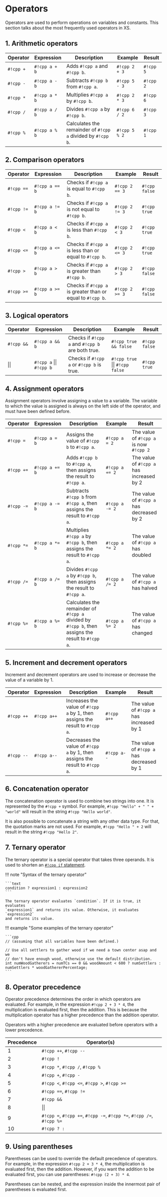 # Operators

Operators are used to perform operations on variables and constants. This
section talks about the most frequently used operators in XS.

## 1. Arithmetic operators

| Operator  | Expression    | Description                                                 | Example       | Result    |
| --------- | ------------- | ----------------------------------------------------------- | ------------- | --------- |
| `#!cpp +` | `#!cpp a + b` | Adds `#!cpp a` and `#!cpp b`.                               | `#!cpp 2 + 3` | `#!cpp 5` |
| `#!cpp -` | `#!cpp a - b` | Subtracts `#!cpp b` from `#!cpp a`.                         | `#!cpp 5 - 3` | `#!cpp 2` |
| `#!cpp *` | `#!cpp a * b` | Multiplies `#!cpp a` by `#!cpp b`.                          | `#!cpp 2 * 3` | `#!cpp 6` |
| `#!cpp /` | `#!cpp a / b` | Divides `#!cpp a` by `#!cpp b`.                             | `#!cpp 6 / 2` | `#!cpp 3` |
| `#!cpp %` | `#!cpp a % b` | Calculates the remainder of `#!cpp a` divided by `#!cpp b`. | `#!cpp 5 % 2` | `#!cpp 1` |

## 2. Comparison operators

| Operator   | Expression     | Description                                                | Example        | Result        |
| ---------- | -------------- | ---------------------------------------------------------- | -------------- | ------------- |
| `#!cpp ==` | `#!cpp a == b` | Checks if `#!cpp a` is equal to `#!cpp b`.                 | `#!cpp 2 == 3` | `#!cpp false` |
| `#!cpp !=` | `#!cpp a != b` | Checks if `#!cpp a` is not equal to `#!cpp b`.             | `#!cpp 2 != 3` | `#!cpp true`  |
| `#!cpp <`  | `#!cpp a < b`  | Checks if `#!cpp a` is less than `#!cpp b`.                | `#!cpp 2 < 3`  | `#!cpp true`  |
| `#!cpp <=` | `#!cpp a <= b` | Checks if `#!cpp a` is less than or equal to `#!cpp b`.    | `#!cpp 2 <= 3` | `#!cpp true`  |
| `#!cpp >`  | `#!cpp a > b`  | Checks if `#!cpp a` is greater than `#!cpp b`.             | `#!cpp 2 > 3`  | `#!cpp false` |
| `#!cpp >=` | `#!cpp a >= b` | Checks if `#!cpp a` is greater than or equal to `#!cpp b`. | `#!cpp 2 >= 3` | `#!cpp false` |

## 3. Logical operators

| Operator     | Expression                       | Description                                      | Example                                 | Result        |
| ------------ | -------------------------------- | ------------------------------------------------ | --------------------------------------- | ------------- |
| `#!cpp &&`   | `#!cpp a && b`                   | Checks if `#!cpp a` and `#!cpp b` are both true. | `#!cpp true && false`                   | `#!cpp false` |
| &#124;&#124; | `#!cpp a` &#124;&#124; `#!cpp b` | Checks if `#!cpp a` or `#!cpp b` is true.        | `#!cpp true` &#124;&#124; `#!cpp false` | `#!cpp true`  |

## 4. Assignment operators

Assignment operators involve assigning a value to a variable. The variable to
which the value is assigned is always on the left side of the operator, and
must have been defined before.

| Operator   | Expression     | Description                                                                                       | Example        | Result                                    |
| ---------- | -------------- | ------------------------------------------------------------------------------------------------- | -------------- | ----------------------------------------- |
| `#!cpp =`  | `#!cpp a = b`  | Assigns the value of `#!cpp b` to `#!cpp a`.                                                      | `#!cpp a = 2`  | The value of `#!cpp a` is now `#!cpp 2`   |
| `#!cpp +=` | `#!cpp a += b` | Adds `#!cpp b` to `#!cpp a`, then assigns the result to `#!cpp a`.                                | `#!cpp a += 2` | The value of `#!cpp a` has increased by 2 |
| `#!cpp -=` | `#!cpp a -= b` | Subtracts `#!cpp b` from `#!cpp a`, then assigns the result to `#!cpp a`.                         | `#!cpp a -= 2` | The value of `#!cpp a` has decreased by 2 |
| `#!cpp *=` | `#!cpp a *= b` | Multiplies `#!cpp a` by `#!cpp b`, then assigns the result to `#!cpp a`.                          | `#!cpp a *= 2` | The value of `#!cpp a` has doubled        |
| `#!cpp /=` | `#!cpp a /= b` | Divides `#!cpp a` by `#!cpp b`, then assigns the result to `#!cpp a`.                             | `#!cpp a /= 2` | The value of `#!cpp a` has halved         |
| `#!cpp %=` | `#!cpp a %= b` | Calculates the remainder of `#!cpp a` divided by `#!cpp b`, then assigns the result to `#!cpp a`. | `#!cpp a %= 2` | The value of `#!cpp a` has changed        |

## 5. Increment and decrement operators

Increment and decrement operators are used to increase or decrease the value of
a variable by 1.

| Operator   | Expression  | Description                                                                  | Example     | Result                                    |
| ---------- | ----------- | ---------------------------------------------------------------------------- | ----------- | ----------------------------------------- |
| `#!cpp ++` | `#!cpp a++` | Increases the value of `#!cpp a` by 1, then assigns the result to `#!cpp a`. | `#!cpp a++` | The value of `#!cpp a` has increased by 1 |
| `#!cpp --` | `#!cpp a--` | Decreases the value of `#!cpp a` by 1, then assigns the result to `#!cpp a`. | `#!cpp a--` | The value of `#!cpp a` has decreased by 1 |

## 6. Concatenation operator

The concatenation operator is used to combine two strings into one. It is
represented by the `#!cpp +` symbol. For example, `#!cpp "Hello" + " " + "world"`
will result in the string `#!cpp "Hello world"`.

It is also possible to concatenate a string with any other data type. For
that, the quotation marks are not used. For example, `#!cpp "Hello " + 2` will
result in the string `#!cpp "Hello 2"`.

## 7. Ternary operator

The ternary operator is a special operator that takes three operands. It is
used to shorten an [`#!cpp if` statement](conditionals.md#1-if-statement).

!!! note "Syntax of the ternary operator"

    ```text
    condition ? expression1 : expression2
    ```

    The ternary operator evaluates `condition`. If it is true, it evaluates
    `expression1` and returns its value. Otherwise, it evaluates `expression2`
    and returns its value.

!!! example "Some examples of the ternary operator"

    ```cpp
    // (assuming that all variables have been defined.)

    // Use all settlers to gather wood if we need a town center asap and we
    // don't have enough wood, otherwise use the default distribution.
    int numWoodGatherers = numTCs == 0 && woodAmount < 600 ? numSettlers : numSettlers * woodGathererPercentage;
    ```

## 8. Operator precedence

Operator precedence determines the order in which operators are evaluated. For
example, in the expression `#!cpp 2 + 3 * 4`, the multiplication is evaluated
first, then the addition. This is because the multiplication operator has a
higher precedence than the addition operator.

Operators with a higher precedence are evaluated before operators with a lower
precedence.

| Precedence | Operator(s)                                                           |
| ---------- | --------------------------------------------------------------------- |
| 1          | `#!cpp ++`, `#!cpp --`                                                |
| 2          | `#!cpp !`                                                             |
| 3          | `#!cpp *`, `#!cpp /`, `#!cpp %`                                       |
| 4          | `#!cpp +`, `#!cpp -`                                                  |
| 5          | `#!cpp <`, `#!cpp <=`, `#!cpp >`, `#!cpp >=`                          |
| 6          | `#!cpp ==`, `#!cpp !=`                                                |
| 7          | `#!cpp &&`                                                            |
| 8          | &#124;&#124;                                                          |
| 9          | `#!cpp =`, `#!cpp +=`, `#!cpp -=`, `#!cpp *=`, `#!cpp /=`, `#!cpp %=` |
| 10         | `#!cpp ? :`                                                           |

## 9. Using parentheses

Parentheses can be used to override the default precedence of operators. For
example, in the expression `#!cpp 2 + 3 * 4`, the multiplication is evaluated
first, then the addition. However, if you want the addition to be evaluated
first, you can use parentheses: `#!cpp (2 + 3) * 4`.

Parentheses can be nested, and the expression inside the innermost pair of
parentheses is evaluated first.
